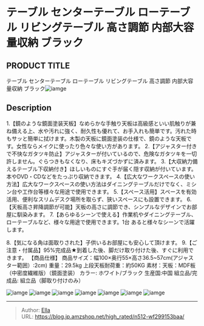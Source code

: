 # テーブル センターテーブル ローテーブル リビングテーブル 高さ調節 内部大容量収納 ブラック


## PRODUCT TITLE 

テーブル センターテーブル ローテーブル リビングテーブル 高さ調節 内部大容量収納 ブラック![iamge](https://b2bfiles1.gigab2b.cn/image/wkseller/301/wf008325/20200323_30837ca9725a8c70ef5532f7d7132408.jpg)

## Description

1.【鏡のような鏡面塗装天板】なめらかな手触り天板は高級感といい肌触りが兼ね備える上、水や汚れに強く、耐久性も優れて、お手入れも簡単です。汚れた時もサッと簡単に拭けます。木製の天板に鏡面塗装の仕様で、鏡のような天板です。女性ならメイクに使ったり色々な使い方があります。
2.【アジャスター付きで不快なガタツキ防止】アジャスターが付いているので、危険なガタツキを一切許しません。ぐらつきもなくなり、床もキズづかずに済みます。
3.【大収納力備えるテーブル下収納付き】ほしいものにすぐ手が届く隠す収納が付いています。本やDVD・CDなどをたっぷり収納できます。
4.【広大なワークスペースの使い方法】広大なワークスペースの使い方法はダイニングテーブルだけでなく、ミシン台や工作台等様々な用途で使用できます。
5.【スペース活用】スペースを有効活用、便利なスリムデスク場所を取らず、狭いスペースにも設置できます。
6.【天板高さ昇降調節が可能】天板の高さに調節でき、シンプルなデザインでお部屋に馴染みます。
7.【あらゆるシーンで使える】作業机やダイニングテーブル、ローテーブルなど、様々な用途で使用できます。1台
あると様々なシーンで活躍します。
 
8.【気になる角は面取りされた】子供いるお部屋にも安心して頂けます。
9.【ご注意・付属品】95%完成品★到着した後、脚だけ取り付けた後、すぐに利用できます。
【商品仕様】
商品サイズ：幅100×奥行55×高さ36.5~57cm(アジャスター範囲）:2cm)
重量：29.5kg    上段天板耐荷重：約50KG
素材：天板：MDF板（中密度繊維版）（鏡面塗装） 
カラー: ホワイト/ブラック
生産国:中国
組立品/完成品: 組立品（脚取り付けのみ）

![iamge](https://b2bfiles1.gigab2b.cn/image/wkseller/301/wf008325/20200323_c476da64c950936d6a80a4e7fb85998c.jpg)
![iamge](https://b2bfiles1.gigab2b.cn/image/wkseller/301/wf008325/20210430_0479fe6e3f31e7cf076f74eb4669387e.jpg)
![iamge](https://b2bfiles1.gigab2b.cn/image/wkseller/301/wf008325/20210430_6a833b00dcf6c338560fc1ac950d99d2.jpg)
![iamge](https://b2bfiles1.gigab2b.cn/image/wkseller/301/wf008325/20210430_be4a54ff0a95b6aae3347a8693ead847.jpg)
![iamge](https://b2bfiles1.gigab2b.cn/image/wkseller/301/wf008325/20210430_c521383a2fdb7bfc22d0ec9a6d01bb5f.png)
![iamge](https://b2bfiles1.gigab2b.cn/image/wkseller/301/20230321_0a998575e33e4228ad28e0b9da346472.jpg)
![iamge](nan)


---

> Author: [Ella](https://blog.jp.amzshop.net/)  
> URL: https://blog.jp.amzshop.net/high_rated/n512-wf299153baa/  

